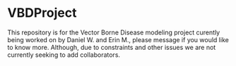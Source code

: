# VBDProject

This repository is for the Vector Borne Disease modeling project curently being worked on by Daniel W. and Erin M.,
please message if you would like to know more. Although, due to constraints and other issues we are not currently seeking
to add collaborators. 
